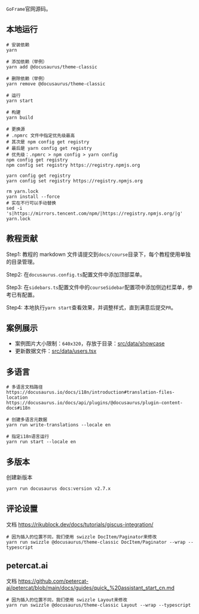 `GoFrame`官网源码。

## 本地运行

```shell
# 安装依赖
yarn

# 添加依赖（举例）
yarn add @docusaurus/theme-classic

# 删除依赖（举例）
yarn remove @docusaurus/theme-classic

# 运行
yarn start

# 构建
yarn build

```

```shell
# 更换源 
# .npmrc 文件中指定优先级最高
# 其次是 npm config get registry
# 最后是 yarn config get registry
# 优先级：.npmrc > npm config > yarn config
npm config get registry
npm config set registry https://registry.npmjs.org

yarn config get registry
yarn config set registry https://registry.npmjs.org

rm yarn.lock
yarn install --force
# 实在不行可以手动替换
sed -i 's|https://mirrors.tencent.com/npm/|https://registry.npmjs.org/|g' yarn.lock
```

## 教程贡献

Step1: 教程的 markdown 文件请提交到`docs/course`目录下，每个教程使用单独的目录管理。

Step2: 在`docusaurus.config.ts`配置文件中添加顶部菜单。

Step3: 在`sidebars.ts`配置文件中的`courseSidebar`配置项中添加侧边栏菜单，参考已有配置。

Step4: 本地执行`yarn start`查看效果，并调整样式，直到满意后提交`PR`。

## 案例展示

- 案例图片大小限制：`640x320`，存放于目录：[src/data/showcase](./src/data/showcase/)
- 更新数据文件：[src/data/users.tsx](./src/data/users.tsx)

## 多语言

```shell
# 多语言文档路径
https://docusaurus.io/docs/i18n/introduction#translation-files-location
https://docusaurus.io/docs/api/plugins/@docusaurus/plugin-content-docs#i18n

# 创建多语言元数据
yarn run write-translations --locale en

# 指定i18n语言运行
yarn run start --locale en
```

## 多版本

创建新版本

```bash
yarn run docusaurus docs:version v2.7.x
```

## 评论设置

文档 https://rikublock.dev/docs/tutorials/giscus-integration/

```shell
# 因为插入的位置不同，我们使用 swizzle DocItem/Paginator来修改
yarn run swizzle @docusaurus/theme-classic DocItem/Paginator --wrap --typescript
```

## petercat.ai

文档 https://github.com/petercat-ai/petercat/blob/main/docs/guides/quick_%20assistant_start_cn.md

```shell
# 因为插入的位置不同，我们使用 swizzle Layout来修改
yarn run swizzle @docusaurus/theme-classic Layout --wrap --typescript
```
